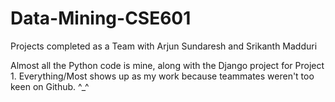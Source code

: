 # Data-Mining-CSE601

Projects completed as a Team with Arjun Sundaresh and Srikanth Madduri

Almost all the Python code is mine, along with the Django project for Project 1.
Everything/Most shows up as my work because teammates weren't too keen on Github. ^_^
